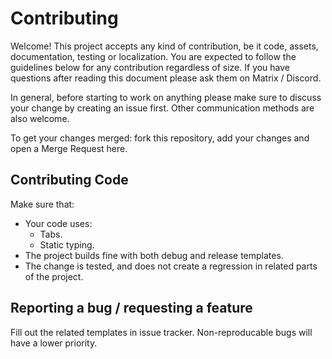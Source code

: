 # Contributing

Welcome! This project accepts any kind of contribution, be it code, assets,
documentation, testing or localization. You are expected to follow the guidelines below
for any contribution regardless of size. If you have questions after reading this
document please ask them on Matrix / Discord.

In general, before starting to work on anything please make sure to discuss your
change by creating an issue first. Other communication methods are also welcome.

To get your changes merged: fork this repository, add your changes and open a
Merge Request here.

## Contributing Code

Make sure that:
- Your code uses:
    - Tabs.
    - Static typing.
- The project builds fine with both debug and release templates.
- The change is tested, and does not create a regression in related parts of the
project.

## Reporting a bug / requesting a feature

Fill out the related templates in issue tracker. Non-reproducable bugs will have a lower
priority.
